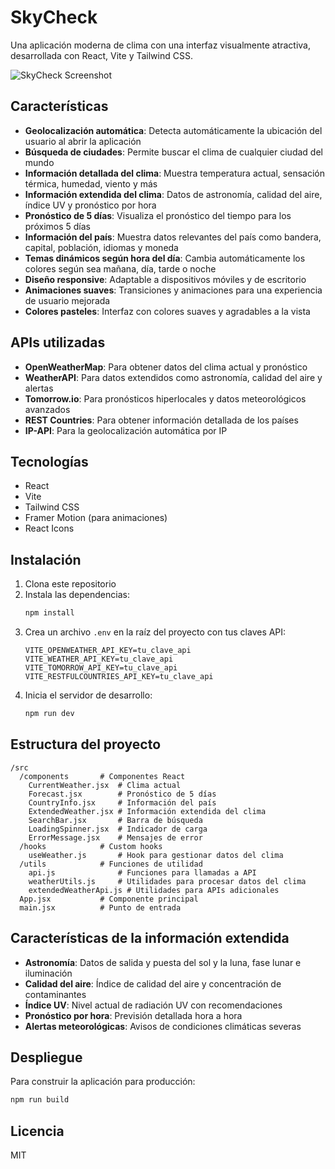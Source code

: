 # SkyCheck

Una aplicación moderna de clima con una interfaz visualmente atractiva, desarrollada con React, Vite y Tailwind CSS.

![SkyCheck Screenshot](https://github.com/user-attachments/assets/228ece5d-cf34-4916-9b46-fab20166430f)

## Características

- **Geolocalización automática**: Detecta automáticamente la ubicación del usuario al abrir la aplicación
- **Búsqueda de ciudades**: Permite buscar el clima de cualquier ciudad del mundo
- **Información detallada del clima**: Muestra temperatura actual, sensación térmica, humedad, viento y más
- **Información extendida del clima**: Datos de astronomía, calidad del aire, índice UV y pronóstico por hora
- **Pronóstico de 5 días**: Visualiza el pronóstico del tiempo para los próximos 5 días
- **Información del país**: Muestra datos relevantes del país como bandera, capital, población, idiomas y moneda
- **Temas dinámicos según hora del día**: Cambia automáticamente los colores según sea mañana, día, tarde o noche
- **Diseño responsive**: Adaptable a dispositivos móviles y de escritorio
- **Animaciones suaves**: Transiciones y animaciones para una experiencia de usuario mejorada
- **Colores pasteles**: Interfaz con colores suaves y agradables a la vista

## APIs utilizadas

- **OpenWeatherMap**: Para obtener datos del clima actual y pronóstico
- **WeatherAPI**: Para datos extendidos como astronomía, calidad del aire y alertas
- **Tomorrow.io**: Para pronósticos hiperlocales y datos meteorológicos avanzados
- **REST Countries**: Para obtener información detallada de los países
- **IP-API**: Para la geolocalización automática por IP

## Tecnologías

- React
- Vite
- Tailwind CSS
- Framer Motion (para animaciones)
- React Icons

## Instalación

1. Clona este repositorio
2. Instala las dependencias:
   ```bash
   npm install
   ```
3. Crea un archivo `.env` en la raíz del proyecto con tus claves API:
   ```
   VITE_OPENWEATHER_API_KEY=tu_clave_api
   VITE_WEATHER_API_KEY=tu_clave_api
   VITE_TOMORROW_API_KEY=tu_clave_api
   VITE_RESTFULCOUNTRIES_API_KEY=tu_clave_api
   ```
4. Inicia el servidor de desarrollo:
   ```bash
   npm run dev
   ```

## Estructura del proyecto

```
/src
  /components       # Componentes React
    CurrentWeather.jsx  # Clima actual
    Forecast.jsx        # Pronóstico de 5 días
    CountryInfo.jsx     # Información del país
    ExtendedWeather.jsx # Información extendida del clima
    SearchBar.jsx       # Barra de búsqueda
    LoadingSpinner.jsx  # Indicador de carga
    ErrorMessage.jsx    # Mensajes de error
  /hooks            # Custom hooks
    useWeather.js       # Hook para gestionar datos del clima
  /utils            # Funciones de utilidad
    api.js              # Funciones para llamadas a API
    weatherUtils.js     # Utilidades para procesar datos del clima
    extendedWeatherApi.js # Utilidades para APIs adicionales
  App.jsx           # Componente principal
  main.jsx          # Punto de entrada
```

## Características de la información extendida

- **Astronomía**: Datos de salida y puesta del sol y la luna, fase lunar e iluminación
- **Calidad del aire**: Índice de calidad del aire y concentración de contaminantes
- **Índice UV**: Nivel actual de radiación UV con recomendaciones
- **Pronóstico por hora**: Previsión detallada hora a hora
- **Alertas meteorológicas**: Avisos de condiciones climáticas severas

## Despliegue

Para construir la aplicación para producción:

```bash
npm run build
```

## Licencia

MIT
